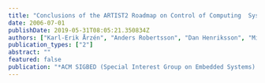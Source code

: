 ```yaml
---
title: "Conclusions of the ARTIST2 Roadmap on Control of Computing  Systems"
date: 2006-07-01
publishDate: 2019-05-31T08:05:21.350834Z
authors: ["Karl-Erik Årzén", "Anders Robertsson", "Dan Henriksson", "Mikael Johansson", "H. Hjalmarsson", "Karl Henrik Johansson"]
publication_types: ["2"]
abstract: ""
featured: false
publication: "*ACM SIGBED (Special Interest Group on Embedded Systems)  Review*"
---
```


